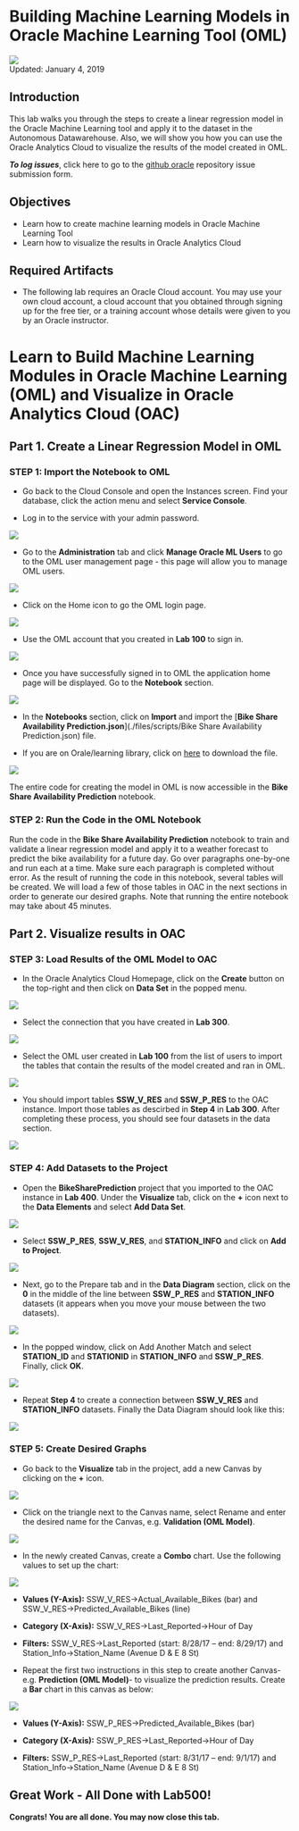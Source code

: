 # Building Machine Learning Models in Oracle Machine Learning Tool (OML)

![](images/500/Picture500-lab.png)  
Updated: January 4, 2019

## Introduction

This lab walks you through the steps to create a linear regression model in the Oracle Machine Learning tool and apply it to the dataset in the Autonomous Datawarehouse. Also, we will show you how you can use the Oracle Analytics Cloud to visualize the results of the model created in OML.


**_To log issues_**, click here to go to the [github oracle](https://github.com/oracle/learning-library/issues/new) repository issue submission form.

## Objectives
-   Learn how to create machine learning models in Oracle Machine Learning Tool
-   Learn how to visualize the results in Oracle Analytics Cloud


## Required Artifacts
-    The following lab requires an Oracle  Cloud account. You may use your own cloud account, a cloud account that you obtained through signing up for the free tier, or a training account whose details were given to you by an Oracle instructor.



# Learn to Build Machine Learning Modules in Oracle Machine Learning (OML) and Visualize in Oracle Analytics Cloud (OAC)

## Part 1. Create a Linear Regression Model in OML

### **STEP 1: Import the Notebook to OML**

-   Go back to the Cloud Console and open the Instances screen. Find your database, click the action menu and select **Service Console**.


-   Log in to the service with your admin password.

![](./images/500/Picture700-2.png)

-   Go to the **Administration** tab and click **Manage Oracle ML Users** to go to the OML user management page - this page will allow you to manage OML users.

![](./images/500/Picture700-3.png)

-   Click on the Home icon to go the OML login page.

![](./images/500/Picture700-11.png)

-   Use the OML account that you created in **Lab 100** to sign in.

![](./images/500/Picture700-12.png)

-   Once you have successfully signed in to OML the application home page will be displayed. Go to the **Notebook** section.

![](./images/500/Picture500-16.png)

-   In the **Notebooks** section, click on **Import** and import the [**Bike Share Availability Prediction.json**](./files/scripts/Bike Share Availability Prediction.json) file.

-   If you are on Orale/learning library, click on <a href="https://raw.githubusercontent.com/oracle/learning-library/master/workshops/bike-share-prediction/files/scripts/Bike%20Share%20Availability%20Prediction.json" target="_blank">here</a> to download the file.

![](./images/500/Picture500-17.png)

The entire code for creating the model in OML is now accessible in the **Bike Share Availability Prediction** notebook.



### **STEP 2: Run the Code in the OML Notebook**
Run the code in the **Bike Share Availability Prediction** notebook to train and validate a linear regression model and apply it to a weather forecast to predict the bike availability for a future day. Go over paragraphs one-by-one and run each at a time. Make sure each paragraph is completed without error. As the result of running the code in this notebook, several tables will be created. We will load a few of those tables in OAC in the next sections in order to generate our desired graphs. Note that running the entire notebook may take about 45 minutes.


## Part 2. Visualize results in OAC

### **STEP 3: Load Results of the OML Model to OAC**

-   In the Oracle Analytics Cloud Homepage, click on the **Create** button on the top-right and then click on **Data Set** in the popped menu.

![](./images/500/Picture500-31.png)

-   Select the connection that you have created in  **Lab 300**.

![](./images/500/Picture500-32.png)

-   Select the OML user created in **Lab 100** from the list of users to import the tables that contain the results of the model created and ran in OML.

![](./images/500/Picture500-33.png)


-  You should import tables **SSW_V_RES** and **SSW_P_RES** to the OAC instance. Import those tables as descirbed in **Step 4** in **Lab 300**. After completing these process, you should see four datasets in the data section.

![](./images/500/Picture500-34.png)



### **STEP 4: Add Datasets to the Project**

-  Open the **BikeSharePrediction** project that you imported to the OAC instance in **Lab 400**. Under the **Visualize** tab, click on the **+** icon next to the **Data Elements** and select **Add Data Set**.

![](./images/500/Picture500-41.png)

-   Select **SSW_P_RES**, **SSW_V_RES**, and **STATION_INFO** and click on **Add to Project**.

![](./images/500/Picture500-42.png)

-   Next, go to the Prepare tab and in the **Data Diagram** section, click on the **0** in the middle of the line between **SSW_P_RES** and **STATION_INFO** datasets (it appears when you move your mouse between the two datasets).

![](./images/500/Picture500-43.png)

-   In the popped window, click on Add Another Match and select **STATION_ID** and **STATIONID** in **STATION_INFO** and **SSW_P_RES**. Finally, click **OK**.

![](./images/500/Picture500-44.png)

-   Repeat **Step 4** to create a connection between **SSW_V_RES** and **STATION_INFO** datasets. Finally the Data Diagram should look like this:

![](./images/500/Picture500-45.png)



### **STEP 5: Create Desired Graphs**

-   Go back to the **Visualize** tab in the project, add a new Canvas by clicking on the **+** icon.

![](./images/500/Picture500-51.png)

-   Click on the triangle next to the Canvas name, select Rename and enter the desired name for the Canvas, e.g. **Validation (OML Model)**.

![](./images/500/Picture500-52.png)

-   In the newly created Canvas, create a **Combo** chart. Use the following values to set up the chart:

![](./images/500/Picture500-53.png)

-   **Values (Y-Axis):**  SSW_V_RES->Actual_Available_Bikes (bar)   and   SSW_V_RES->Predicted_Available_Bikes (line)

-   **Category (X-Axis):** SSW_V_RES->Last_Reported->Hour of Day

-    **Filters:** SSW_V_RES->Last_Reported (start: 8/28/17 – end: 8/29/17)   and   Station_Info->Station_Name (Avenue D & E 8 St)


-   Repeat the first two instructions in this step to create another Canvas- e.g. **Prediction (OML Model)**- to visualize the prediction results. Create a **Bar** chart in this canvas as below:

![](./images/500/Picture500-54.png)

-   **Values (Y-Axis):**  SSW_P_RES->Predicted_Available_Bikes (bar)

-   **Category (X-Axis):** SSW_P_RES->Last_Reported->Hour of Day

-   **Filters:** SSW_P_RES->Last_Reported (start: 8/31/17 – end: 9/1/17)   and   Station_Info->Station_Name (Avenue D & E 8 St)




## Great Work - All Done with Lab500!
**Congrats! You are all done. You may now close this tab.**

